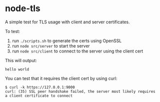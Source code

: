 # node-tls
A simple test for TLS usage with client and server certificates.

To test:
1. run `./scripts.sh` to generate the certs using OpenSSL
2. run `node src/server` to start the server
3. run `node src/client` to connect to the server using the client cert

This will output:
```
hello world
```

You can test that it requires the client cert by using curl:
```
$ curl -k https://127.0.0.1:9000
curl: (35) SSL peer handshake failed, the server most likely requires a client certificate to connect
```
